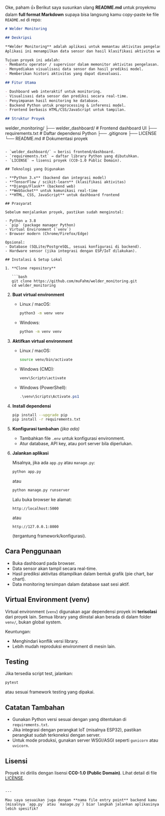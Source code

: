 Oke, paham 👍
Berikut saya susunkan ulang **README.md** untuk proyekmu dalam **full format Markdown** supaya bisa langsung kamu copy-paste ke file `README.md` di repo:

```markdown
# Welder Monitoring

## Deskripsi

**Welder Monitoring** adalah aplikasi untuk memantau aktivitas pengelasan (*welding*) secara real-time.  
Aplikasi ini menampilkan data sensor dan hasil klasifikasi aktivitas welder melalui dashboard berbasis web.  

Tujuan proyek ini adalah:
- Membantu operator / supervisor dalam memonitor aktivitas pengelasan.  
- Menyediakan visualisasi data sensor dan hasil prediksi model.  
- Memberikan histori aktivitas yang dapat dievaluasi.  

## Fitur Utama

- Dashboard web interaktif untuk monitoring.  
- Visualisasi data sensor dan prediksi secara real-time.  
- Penyimpanan hasil monitoring ke database.  
- Backend Python untuk preprocessing & inferensi model.  
- Frontend berbasis HTML/CSS/JavaScript untuk tampilan.  

## Struktur Proyek

```

welder\_monitoring/
├── welder\_dashboard/        # Frontend dashboard UI
├── requirements.txt         # Daftar dependensi Python
├── .gitignore
├── LICENSE
└── README.md                # Dokumentasi proyek

````

- `welder_dashboard/` → berisi frontend/dashboard.  
- `requirements.txt` → daftar library Python yang dibutuhkan.  
- `LICENSE` → lisensi proyek (CC0-1.0 Public Domain).  

## Teknologi yang Digunakan

- **Python 3.x** (backend dan integrasi model)  
- **TensorFlow / scikit-learn** (klasifikasi aktivitas)  
- **Django/Flask** (backend web)  
- **WebSocket** untuk komunikasi real-time  
- **HTML, CSS, JavaScript** untuk dashboard frontend  

## Prasyarat

Sebelum menjalankan proyek, pastikan sudah menginstal:

- Python ≥ 3.8  
- `pip` (package manager Python)  
- Virtual Environment (`venv`)  
- Browser modern (Chrome/Firefox/Edge)  

Opsional:
- Database (SQLite/PostgreSQL, sesuai konfigurasi di backend).  
- Hardware sensor (jika integrasi dengan ESP/IoT dilakukan).  

## Instalasi & Setup Lokal

1. **Clone repository**

   ```bash
   git clone https://github.com/muFahm/welder_monitoring.git
   cd welder_monitoring
````

2. **Buat virtual environment**

   * Linux / macOS:

     ```bash
     python3 -m venv venv
     ```

   * Windows:

     ```bat
     python -m venv venv
     ```

3. **Aktifkan virtual environment**

   * Linux / macOS:

     ```bash
     source venv/bin/activate
     ```

   * Windows (CMD):

     ```bat
     venv\Scripts\activate
     ```

   * Windows (PowerShell):

     ```ps1
     .\venv\Scripts\Activate.ps1
     ```

4. **Install dependensi**

   ```bash
   pip install --upgrade pip
   pip install -r requirements.txt
   ```

5. **Konfigurasi tambahan** *(jika ada)*

   * Tambahkan file `.env` untuk konfigurasi environment.
   * Atur database, API key, atau port server bila diperlukan.

6. **Jalankan aplikasi**

   Misalnya, jika ada `app.py` atau `manage.py`:

   ```bash
   python app.py
   ```

   atau

   ```bash
   python manage.py runserver
   ```

   Lalu buka browser ke alamat:

   ```
   http://localhost:5000
   ```

   atau

   ```
   http://127.0.0.1:8000
   ```

   (tergantung framework/konfigurasi).

## Cara Penggunaan

* Buka dashboard pada browser.
* Data sensor akan tampil secara real-time.
* Hasil prediksi aktivitas ditampilkan dalam bentuk grafik (pie chart, bar chart).
* Data monitoring tersimpan dalam database saat sesi aktif.

## Virtual Environment (venv)

Virtual environment (`venv`) digunakan agar dependensi proyek ini **terisolasi** dari proyek lain.
Semua library yang diinstal akan berada di dalam folder `venv/`, bukan global system.

Keuntungan:

* Menghindari konflik versi library.
* Lebih mudah reproduksi environment di mesin lain.

## Testing

Jika tersedia script test, jalankan:

```bash
pytest
```

atau sesuai framework testing yang dipakai.

## Catatan Tambahan

* Gunakan Python versi sesuai dengan yang ditentukan di `requirements.txt`.
* Jika integrasi dengan perangkat IoT (misalnya ESP32), pastikan perangkat sudah terkoneksi dengan server.
* Untuk mode produksi, gunakan server WSGI/ASGI seperti `gunicorn` atau `uvicorn`.

## Lisensi

Proyek ini dirilis dengan lisensi **CC0-1.0 (Public Domain)**.
Lihat detail di file [LICENSE](./LICENSE).

```

---

Mau saya sesuaikan juga dengan **nama file entry point** backend kamu (misalnya `app.py` atau `manage.py`) biar langkah jalankan aplikasinya lebih spesifik?
```
